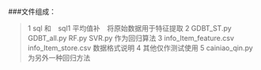 ###文件组成：
>1 sql 和　sql1 平均值补　将原始数据用于特征提取 
>2 GDBT_ST.py GDBT_all.py RF.py SVR.py 作为回归算法
>3 info_Item_feature.csv  info_Item_store.csv  数据格式说明
>4 其他仅作测试使用
>5 cainiao_qin.py　为另外一种回归方法



